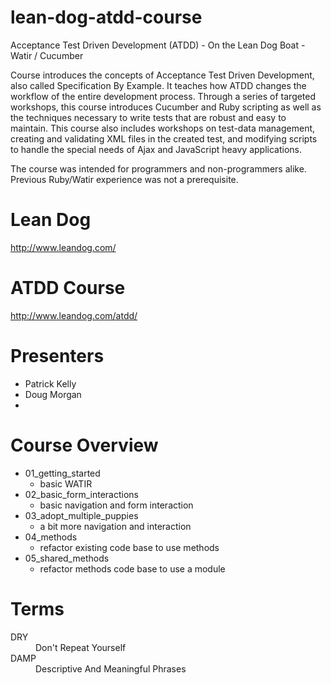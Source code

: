 # lean-dog-atdd-course
Acceptance Test Driven Development (ATDD) - On the Lean Dog Boat - Watir / Cucumber

Course introduces the concepts of Acceptance Test Driven Development, also called Specification By Example. It teaches how ATDD changes the workflow of the entire development process. Through a series of targeted workshops, this course introduces Cucumber and Ruby scripting as well as the techniques necessary to write tests that are robust and easy to maintain. This course also includes workshops on test-data management, creating and validating XML files in the created test, and modifying scripts to handle the special needs of Ajax and JavaScript heavy applications.

The course was intended for programmers and non-programmers alike.
Previous Ruby/Watir experience was not a prerequisite.

# Lean Dog
http://www.leandog.com/

# ATDD Course
http://www.leandog.com/atdd/

# Presenters
* Patrick Kelly
* Doug Morgan
* 

# Course Overview
* 01_getting_started
  * basic WATIR
* 02_basic_form_interactions
  * basic navigation and form interaction
* 03_adopt_multiple_puppies
  * a bit more navigation and interaction
* 04_methods
  * refactor existing code base to use methods
* 05_shared_methods
  * refactor methods code base to use a module


# Terms
<dl>
  <dt>DRY</dt>
  <dd>Don't Repeat Yourself</dd>
  <dt>DAMP</dt>
  <dd>Descriptive And Meaningful Phrases</dd>
</dl>
